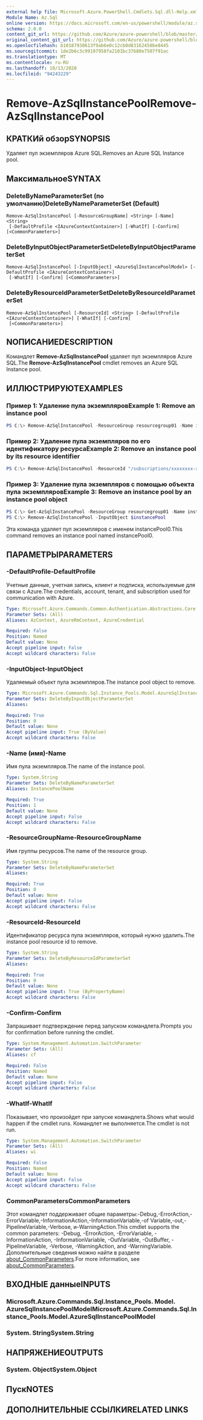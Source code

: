 ```yaml
---
external help file: Microsoft.Azure.PowerShell.Cmdlets.Sql.dll-Help.xml
Module Name: Az.Sql
online version: https://docs.microsoft.com/en-us/powershell/module/az.sql/remove-azsqlinstancepool
schema: 2.0.0
content_git_url: https://github.com/Azure/azure-powershell/blob/master/src/Sql/Sql/help/Remove-AzSqlInstancePool.md
original_content_git_url: https://github.com/Azure/azure-powershell/blob/master/src/Sql/Sql/help/Remove-AzSqlInstancePool.md
ms.openlocfilehash: b10187938613f9ab6e0c12cb0d83162450be8445
ms.sourcegitcommit: 1de2b6c3c99197958fa2101bc37680e7507f91ac
ms.translationtype: MT
ms.contentlocale: ru-RU
ms.lasthandoff: 10/13/2020
ms.locfileid: "94243229"
---
```

# <span data-ttu-id="f6cb4-101">Remove-AzSqlInstancePool</span><span class="sxs-lookup"><span data-stu-id="f6cb4-101">Remove-AzSqlInstancePool</span></span>

## <span data-ttu-id="f6cb4-102">КРАТКИй обзор</span><span class="sxs-lookup"><span data-stu-id="f6cb4-102">SYNOPSIS</span></span>
<span data-ttu-id="f6cb4-103">Удаляет пул экземпляров Azure SQL.</span><span class="sxs-lookup"><span data-stu-id="f6cb4-103">Removes an Azure SQL Instance pool.</span></span>

## <span data-ttu-id="f6cb4-104">Максимальное</span><span class="sxs-lookup"><span data-stu-id="f6cb4-104">SYNTAX</span></span>

### <span data-ttu-id="f6cb4-105">DeleteByNameParameterSet (по умолчанию)</span><span class="sxs-lookup"><span data-stu-id="f6cb4-105">DeleteByNameParameterSet (Default)</span></span>
```
Remove-AzSqlInstancePool [-ResourceGroupName] <String> [-Name] <String>
 [-DefaultProfile <IAzureContextContainer>] [-WhatIf] [-Confirm] [<CommonParameters>]
```

### <span data-ttu-id="f6cb4-106">DeleteByInputObjectParameterSet</span><span class="sxs-lookup"><span data-stu-id="f6cb4-106">DeleteByInputObjectParameterSet</span></span>
```
Remove-AzSqlInstancePool [-InputObject] <AzureSqlInstancePoolModel> [-DefaultProfile <IAzureContextContainer>]
 [-WhatIf] [-Confirm] [<CommonParameters>]
```

### <span data-ttu-id="f6cb4-107">DeleteByResourceIdParameterSet</span><span class="sxs-lookup"><span data-stu-id="f6cb4-107">DeleteByResourceIdParameterSet</span></span>
```
Remove-AzSqlInstancePool [-ResourceId] <String> [-DefaultProfile <IAzureContextContainer>] [-WhatIf] [-Confirm]
 [<CommonParameters>]
```

## <span data-ttu-id="f6cb4-108">NОПИСАНИЕ</span><span class="sxs-lookup"><span data-stu-id="f6cb4-108">DESCRIPTION</span></span>
<span data-ttu-id="f6cb4-109">Командлет **Remove-AzSqlInstancePool** удаляет пул экземпляров Azure SQL.</span><span class="sxs-lookup"><span data-stu-id="f6cb4-109">The **Remove-AzSqlInstancePool** cmdlet removes an Azure SQL Instance pool.</span></span>

## <span data-ttu-id="f6cb4-110">ИЛЛЮСТРИРУЮТ</span><span class="sxs-lookup"><span data-stu-id="f6cb4-110">EXAMPLES</span></span>

### <span data-ttu-id="f6cb4-111">Пример 1: Удаление пула экземпляров</span><span class="sxs-lookup"><span data-stu-id="f6cb4-111">Example 1: Remove an instance pool</span></span>
```powershell
PS C:\> Remove-AzSqlInstancePool -ResourceGroup resourcegroup01 -Name instancePool0
```

### <span data-ttu-id="f6cb4-112">Пример 2: Удаление пула экземпляров по его идентификатору ресурса</span><span class="sxs-lookup"><span data-stu-id="f6cb4-112">Example 2: Remove an instance pool by its resource identifier</span></span>
```powershell
PS C:\> Remove-AzSqlInstancePool -ResourceId "/subscriptions/xxxxxxxx-xxxx-xxxx-xxxx-xxxxxxxxxxxx/resourceGroups/resourcegroup01/providers/Microsoft.Sql/instancePools/instancePool0"
```

### <span data-ttu-id="f6cb4-113">Пример 3: Удаление пула экземпляров с помощью объекта пула экземпляров</span><span class="sxs-lookup"><span data-stu-id="f6cb4-113">Example 3: Remove an instance pool by an instance pool object</span></span>
```powershell
PS C:\> Get-AzSqlInstancePool -ResourceGroup resourcegroup01 -Name instancePool0
PS C:\> Remove-AzSqlInstancePool -InputObject $instancePool
```

<span data-ttu-id="f6cb4-114">Эта команда удаляет пул экземпляров с именем instancePool0.</span><span class="sxs-lookup"><span data-stu-id="f6cb4-114">This command removes an instance pool named instancePool0.</span></span>

## <span data-ttu-id="f6cb4-115">ПАРАМЕТРЫ</span><span class="sxs-lookup"><span data-stu-id="f6cb4-115">PARAMETERS</span></span>

### <span data-ttu-id="f6cb4-116">-DefaultProfile</span><span class="sxs-lookup"><span data-stu-id="f6cb4-116">-DefaultProfile</span></span>
<span data-ttu-id="f6cb4-117">Учетные данные, учетная запись, клиент и подписка, используемые для связи с Azure.</span><span class="sxs-lookup"><span data-stu-id="f6cb4-117">The credentials, account, tenant, and subscription used for communication with Azure.</span></span>

```yaml
Type: Microsoft.Azure.Commands.Common.Authentication.Abstractions.Core.IAzureContextContainer
Parameter Sets: (All)
Aliases: AzContext, AzureRmContext, AzureCredential

Required: False
Position: Named
Default value: None
Accept pipeline input: False
Accept wildcard characters: False
```

### <span data-ttu-id="f6cb4-118">-InputObject</span><span class="sxs-lookup"><span data-stu-id="f6cb4-118">-InputObject</span></span>
<span data-ttu-id="f6cb4-119">Удаляемый объект пула экземпляров.</span><span class="sxs-lookup"><span data-stu-id="f6cb4-119">The instance pool object to remove.</span></span>

```yaml
Type: Microsoft.Azure.Commands.Sql.Instance_Pools.Model.AzureSqlInstancePoolModel
Parameter Sets: DeleteByInputObjectParameterSet
Aliases:

Required: True
Position: 0
Default value: None
Accept pipeline input: True (ByValue)
Accept wildcard characters: False
```

### <span data-ttu-id="f6cb4-120">-Name (имя)</span><span class="sxs-lookup"><span data-stu-id="f6cb4-120">-Name</span></span>
<span data-ttu-id="f6cb4-121">Имя пула экземпляров.</span><span class="sxs-lookup"><span data-stu-id="f6cb4-121">The name of the instance pool.</span></span>

```yaml
Type: System.String
Parameter Sets: DeleteByNameParameterSet
Aliases: InstancePoolName

Required: True
Position: 1
Default value: None
Accept pipeline input: False
Accept wildcard characters: False
```

### <span data-ttu-id="f6cb4-122">-ResourceGroupName</span><span class="sxs-lookup"><span data-stu-id="f6cb4-122">-ResourceGroupName</span></span>
<span data-ttu-id="f6cb4-123">Имя группы ресурсов.</span><span class="sxs-lookup"><span data-stu-id="f6cb4-123">The name of the resource group.</span></span>

```yaml
Type: System.String
Parameter Sets: DeleteByNameParameterSet
Aliases:

Required: True
Position: 0
Default value: None
Accept pipeline input: False
Accept wildcard characters: False
```

### <span data-ttu-id="f6cb4-124">-ResourceId</span><span class="sxs-lookup"><span data-stu-id="f6cb4-124">-ResourceId</span></span>
<span data-ttu-id="f6cb4-125">Идентификатор ресурса пула экземпляров, который нужно удалить.</span><span class="sxs-lookup"><span data-stu-id="f6cb4-125">The instance pool resource id to remove.</span></span>

```yaml
Type: System.String
Parameter Sets: DeleteByResourceIdParameterSet
Aliases:

Required: True
Position: 0
Default value: None
Accept pipeline input: True (ByPropertyName)
Accept wildcard characters: False
```

### <span data-ttu-id="f6cb4-126">-Confirm</span><span class="sxs-lookup"><span data-stu-id="f6cb4-126">-Confirm</span></span>
<span data-ttu-id="f6cb4-127">Запрашивает подтверждение перед запуском командлета.</span><span class="sxs-lookup"><span data-stu-id="f6cb4-127">Prompts you for confirmation before running the cmdlet.</span></span>

```yaml
Type: System.Management.Automation.SwitchParameter
Parameter Sets: (All)
Aliases: cf

Required: False
Position: Named
Default value: None
Accept pipeline input: False
Accept wildcard characters: False
```

### <span data-ttu-id="f6cb4-128">-WhatIf</span><span class="sxs-lookup"><span data-stu-id="f6cb4-128">-WhatIf</span></span>
<span data-ttu-id="f6cb4-129">Показывает, что произойдет при запуске командлета.</span><span class="sxs-lookup"><span data-stu-id="f6cb4-129">Shows what would happen if the cmdlet runs.</span></span>
<span data-ttu-id="f6cb4-130">Командлет не выполняется.</span><span class="sxs-lookup"><span data-stu-id="f6cb4-130">The cmdlet is not run.</span></span>

```yaml
Type: System.Management.Automation.SwitchParameter
Parameter Sets: (All)
Aliases: wi

Required: False
Position: Named
Default value: None
Accept pipeline input: False
Accept wildcard characters: False
```

### <span data-ttu-id="f6cb4-131">CommonParameters</span><span class="sxs-lookup"><span data-stu-id="f6cb4-131">CommonParameters</span></span>
<span data-ttu-id="f6cb4-132">Этот командлет поддерживает общие параметры:-Debug,-ErrorAction,-ErrorVariable,-InformationAction,-InformationVariable,-of Variable,-out,-PipelineVariable,-Verbose, и-WarningAction.</span><span class="sxs-lookup"><span data-stu-id="f6cb4-132">This cmdlet supports the common parameters: -Debug, -ErrorAction, -ErrorVariable, -InformationAction, -InformationVariable, -OutVariable, -OutBuffer, -PipelineVariable, -Verbose, -WarningAction, and -WarningVariable.</span></span> <span data-ttu-id="f6cb4-133">Дополнительные сведения можно найти в разделе [about_CommonParameters](http://go.microsoft.com/fwlink/?LinkID=113216).</span><span class="sxs-lookup"><span data-stu-id="f6cb4-133">For more information, see [about_CommonParameters](http://go.microsoft.com/fwlink/?LinkID=113216).</span></span>

## <span data-ttu-id="f6cb4-134">ВХОДНЫЕ данные</span><span class="sxs-lookup"><span data-stu-id="f6cb4-134">INPUTS</span></span>

### <span data-ttu-id="f6cb4-135">Microsoft.Azure.Commands.Sql.Instance_Pools. Model. AzureSqlInstancePoolModel</span><span class="sxs-lookup"><span data-stu-id="f6cb4-135">Microsoft.Azure.Commands.Sql.Instance_Pools.Model.AzureSqlInstancePoolModel</span></span>

### <span data-ttu-id="f6cb4-136">System. String</span><span class="sxs-lookup"><span data-stu-id="f6cb4-136">System.String</span></span>

## <span data-ttu-id="f6cb4-137">НАПРЯЖЕНИЕ</span><span class="sxs-lookup"><span data-stu-id="f6cb4-137">OUTPUTS</span></span>

### <span data-ttu-id="f6cb4-138">System. Object</span><span class="sxs-lookup"><span data-stu-id="f6cb4-138">System.Object</span></span>
## <span data-ttu-id="f6cb4-139">Пуск</span><span class="sxs-lookup"><span data-stu-id="f6cb4-139">NOTES</span></span>

## <span data-ttu-id="f6cb4-140">ДОПОЛНИТЕЛЬНЫЕ ССЫЛКИ</span><span class="sxs-lookup"><span data-stu-id="f6cb4-140">RELATED LINKS</span></span>
